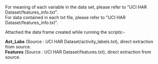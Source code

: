 For meaning of each variable in the data set, please refer to "UCI HAR Dataset/features_info.txt".  
For data contained in each txt file, please refer to "UCI HAR Dataset/features_info.txt".

Attached the data frame created while running the scripts:-

**Act_Labs** (Source : UCI HAR Dataset/activity_labels.txt), direct extraction from source.  
**Features** (Source : UCI HAR Dataset/features.txt), direct extraction from source.  


